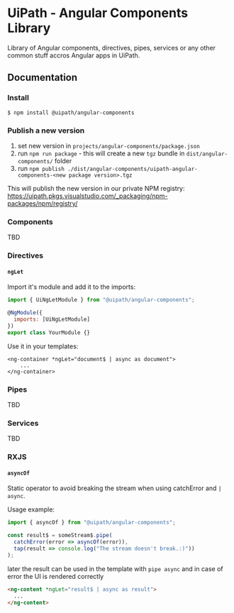 # UiPath - Angular Components Library

Library of Angular components, directives, pipes, services or any other common stuff accros Angular apps in UiPath.

## Documentation

### Install

```
$ npm install @uipath/angular-components
```

### Publish a new version

1. set new version in `projects/angular-components/package.json`
2. run `npm run package` - this will create a new `tgz` bundle in `dist/angular-components/` folder
3. run `npm publish ./dist/angular-components/uipath-angular-components-<new package version>.tgz`

This will publish the new version in our private NPM registry: https://uipath.pkgs.visualstudio.com/_packaging/npm-packages/npm/registry/

### Components

TBD

### Directives

#### `ngLet`

Import it's module and add it to the imports:

```javascript
import { UiNgLetModule } from "@uipath/angular-components";

@NgModule({
  imports: [UiNgLetModule]
})
export class YourModule {}
```

Use it in your templates:

```
<ng-container *ngLet="document$ | async as document">
    ...
</ng-container>
```

### Pipes

TBD

### Services

TBD

### RXJS

#### `asyncOf`

Static operator to avoid breaking the stream when using catchError and `| async`.

Usage example:

```javascript
import { asyncOf } from "@uipath/angular-components";

const result$ = someStream$.pipe(
  catchError(error => asyncOf(error)),
  tap(result => console.log("The stream doesn't break.:)"))
);
```

later the result can be used in the template with `pipe async` and in case of error the UI is rendered correctly

```html
<ng-content *ngLet="result$ | async as result">
  ...
</ng-content>
```
